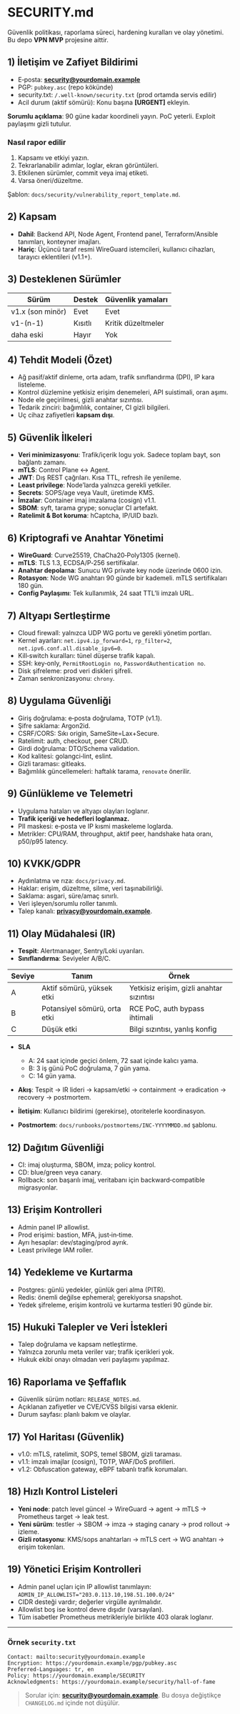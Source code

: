 # SECURITY.md

Güvenlik politikası, raporlama süreci, hardening kuralları ve olay yönetimi. Bu depo **VPN MVP** projesine aittir.

## 1) İletişim ve Zafiyet Bildirimi

* E‑posta: **[security@yourdomain.example](mailto:security@yourdomain.example)**
* PGP: `pubkey.asc` (repo kökünde)
* security.txt: `/.well-known/security.txt` (prod ortamda servis edilir)
* Acil durum (aktif sömürü): Konu başına **\[URGENT]** ekleyin.

**Sorumlu açıklama**: 90 güne kadar koordineli yayın. PoC yeterli. Exploit paylaşımı gizli tutulur.

### Nasıl rapor edilir

1. Kapsamı ve etkiyi yazın.
2. Tekrarlanabilir adımlar, loglar, ekran görüntüleri.
3. Etkilenen sürümler, commit veya imaj etiketi.
4. Varsa öneri/düzeltme.

Şablon: `docs/security/vulnerability_report_template.md`.

## 2) Kapsam

* **Dahil**: Backend API, Node Agent, Frontend panel, Terraform/Ansible tanımları, konteyner imajları.
* **Hariç**: Üçüncü taraf resmi WireGuard istemcileri, kullanıcı cihazları, tarayıcı eklentileri (v1.1+).

## 3) Desteklenen Sürümler

| Sürüm            | Destek  | Güvenlik yamaları  |
| ---------------- | ------- | ------------------ |
| v1.x (son minör) | Evet    | Evet               |
| v1-(n-1)         | Kısıtlı | Kritik düzeltmeler |
| daha eski        | Hayır   | Yok                |

## 4) Tehdit Modeli (Özet)

* Ağ pasif/aktif dinleme, orta adam, trafik sınıflandırma (DPI), IP kara listeleme.
* Kontrol düzlemine yetkisiz erişim denemeleri, API suistimali, oran aşımı.
* Node ele geçirilmesi, gizli anahtar sızıntısı.
* Tedarik zinciri: bağımlılık, container, CI gizli bilgileri.
* Uç cihaz zafiyetleri **kapsam dışı**.

## 5) Güvenlik İlkeleri

* **Veri minimizasyonu**: Trafik/içerik logu yok. Sadece toplam bayt, son bağlantı zamanı.
* **mTLS**: Control Plane ↔ Agent.
* **JWT**: Dış REST çağrıları. Kısa TTL, refresh ile yenileme.
* **Least privilege**: Node’larda yalnızca gerekli yetkiler.
* **Secrets**: SOPS/age veya Vault, üretimde KMS.
* **İmzalar**: Container imaj imzalama (cosign) v1.1.
* **SBOM**: syft, tarama grype; sonuçlar CI artefakt.
* **Ratelimit & Bot koruma**: hCaptcha, IP/UID bazlı.

## 6) Kriptografi ve Anahtar Yönetimi

* **WireGuard**: Curve25519, ChaCha20‑Poly1305 (kernel).
* **mTLS**: TLS 1.3, ECDSA/P‑256 sertifikalar.
* **Anahtar depolama**: Sunucu WG private key node üzerinde 0600 izin.
* **Rotasyon**: Node WG anahtarı 90 günde bir kademeli. mTLS sertifikaları 180 gün.
* **Config Paylaşımı**: Tek kullanımlık, 24 saat TTL’li imzalı URL.

## 7) Altyapı Sertleştirme

* Cloud firewall: yalnızca UDP WG portu ve gerekli yönetim portları.
* Kernel ayarları: `net.ipv4.ip_forward=1`, `rp_filter=2`, `net.ipv6.conf.all.disable_ipv6=0`.
* Kill‑switch kuralları: tünel düşerse trafik kapalı.
* SSH: key‑only, `PermitRootLogin no`, `PasswordAuthentication no`.
* Disk şifreleme: prod veri diskleri şifreli.
* Zaman senkronizasyonu: `chrony`.

## 8) Uygulama Güvenliği

* Giriş doğrulama: e‑posta doğrulama, TOTP (v1.1).
* Şifre saklama: Argon2id.
* CSRF/CORS: Sıkı origin, SameSite=Lax+Secure.
* Ratelimit: auth, checkout, peer CRUD.
* Girdi doğrulama: DTO/Schema validation.
* Kod kalitesi: golangci‑lint, eslint.
* Gizli taraması: gitleaks.
* Bağımlılık güncellemeleri: haftalık tarama, `renovate` önerilir.

## 9) Günlükleme ve Telemetri

* Uygulama hataları ve altyapı olayları loglanır.
* **Trafik içeriği ve hedefleri loglanmaz.**
* PII maskesi: e‑posta ve IP kısmi maskeleme loglarda.
* Metrikler: CPU/RAM, throughput, aktif peer, handshake hata oranı, p50/p95 latency.

## 10) KVKK/GDPR

* Aydınlatma ve rıza: `docs/privacy.md`.
* Haklar: erişim, düzeltme, silme, veri taşınabilirliği.
* Saklama: asgari, süre/amaç sınırlı.
* Veri işleyen/sorumlu roller tanımlı.
* Talep kanalı: **[privacy@yourdomain.example](mailto:privacy@yourdomain.example)**.

## 11) Olay Müdahalesi (IR)

* **Tespit**: Alertmanager, Sentry/Loki uyarıları.
* **Sınıflandırma**: Seviyeler A/B/C.

| Seviye | Tanım                        | Örnek                                    |
| ------ | ---------------------------- | ---------------------------------------- |
| A      | Aktif sömürü, yüksek etki    | Yetkisiz erişim, gizli anahtar sızıntısı |
| B      | Potansiyel sömürü, orta etki | RCE PoC, auth bypass ihtimali            |
| C      | Düşük etki                   | Bilgi sızıntısı, yanlış konfig           |

* **SLA**

  * A: 24 saat içinde geçici önlem, 72 saat içinde kalıcı yama.
  * B: 3 iş günü PoC doğrulama, 7 gün yama.
  * C: 14 gün yama.

* **Akış**: Tespit → IR lideri → kapsam/etki → containment → eradication → recovery → postmortem.

* **İletişim**: Kullanıcı bildirimi (gerekirse), otoritelerle koordinasyon.

* **Postmortem**: `docs/runbooks/postmortems/INC-YYYYMMDD.md` şablonu.

## 12) Dağıtım Güvenliği

* CI: imaj oluşturma, SBOM, imza; policy kontrol.
* CD: blue/green veya canary.
* Rollback: son başarılı imaj, veritabanı için backward‑compatible migrasyonlar.

## 13) Erişim Kontrolleri

* Admin panel IP allowlist.
* Prod erişimi: bastion, MFA, just‑in‑time.
* Ayrı hesaplar: dev/staging/prod ayrık.
* Least privilege IAM roller.

## 14) Yedekleme ve Kurtarma

* Postgres: günlü yedekler, günlük geri alma (PITR).
* Redis: önemli değilse ephemeral; gerekiyorsa snapshot.
* Yedek şifreleme, erişim kontrolü ve kurtarma testleri 90 günde bir.

## 15) Hukuki Talepler ve Veri İstekleri

* Talep doğrulama ve kapsam netleştirme.
* Yalnızca zorunlu meta veriler var; trafik içerikleri yok.
* Hukuk ekibi onayı olmadan veri paylaşımı yapılmaz.

## 16) Raporlama ve Şeffaflık

* Güvenlik sürüm notları: `RELEASE_NOTES.md`.
* Açıklanan zafiyetler ve CVE/CVSS bilgisi varsa eklenir.
* Durum sayfası: planlı bakım ve olaylar.

## 17) Yol Haritası (Güvenlik)

* v1.0: mTLS, ratelimit, SOPS, temel SBOM, gizli taraması.
* v1.1: imzalı imajlar (cosign), TOTP, WAF/DoS profilleri.
* v1.2: Obfuscation gateway, eBPF tabanlı trafik korumaları.

## 18) Hızlı Kontrol Listeleri

* **Yeni node**: patch level güncel → WireGuard → agent → mTLS → Prometheus target → leak test.
* **Yeni sürüm**: testler → SBOM → imza → staging canary → prod rollout → izleme.
* **Gizli rotasyonu**: KMS/sops anahtarları → mTLS cert → WG anahtarı → erişim tokenları.

## 19) Yönetici Erişim Kontrolleri

* Admin panel uçları için IP allowlist tanımlayın: `ADMIN_IP_ALLOWLIST="203.0.113.10,198.51.100.0/24"`
* CIDR desteği vardır; değerler virgülle ayrılmalıdır.
* Allowlist boş ise kontrol devre dışıdır (varsayılan).
* Tüm isabetler Prometheus metrikleriyle birlikte 403 olarak loglanır.

---

### Örnek `security.txt`

```
Contact: mailto:security@yourdomain.example
Encryption: https://yourdomain.example/pgp/pubkey.asc
Preferred-Languages: tr, en
Policy: https://yourdomain.example/SECURITY
Acknowledgments: https://yourdomain.example/security/hall-of-fame
```

> Sorular için: **[security@yourdomain.example](mailto:security@yourdomain.example)**. Bu dosya değiştikçe `CHANGELOG.md` içinde not düşülür.
